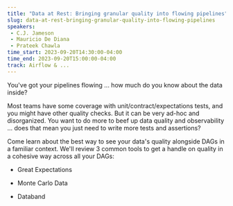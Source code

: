 ```yaml
---
title: "Data at Rest: Bringing granular quality into flowing pipelines"
slug: data-at-rest-bringing-granular-quality-into-flowing-pipelines
speakers:
 - C.J. Jameson
 - Mauricio De Diana
 - Prateek Chawla
time_start: 2023-09-20T14:30:00-04:00
time_end: 2023-09-20T15:00:00-04:00
track: Airflow & ...
---
```


You've got your pipelines flowing ... how much do you know about the data inside?
 
 
 
 Most teams have some coverage with unit/contract/expectations tests, and you might have other quality checks. But it can be very ad-hoc and disorganized. You want to do more to beef up data quality and observability ... does that mean you just need to write more tests and assertions?
 
 
 
 Come learn about the best way to see your data's quality alongside DAGs in a familiar context. We'll review 3 common tools to get a handle on quality in a cohesive way across all your DAGs:
 
 
 
 - Great Expectations
 
 - Monte Carlo Data
 
 - Databand